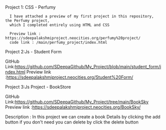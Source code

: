 Project 1: CSS - Perfumy

      I have attached a preview of my first project in this repository, the Perfumy project, 
      which I completed entirely using HTML and CSS
      
      Preview link : https://sdeepalakshmiproject.neocities.org/perfumy%20project/
      code link : /main/perfumy_project/index.html

Project 2:Js - Student Form

GitHub Link:https://github.com/SDeepaGithub/My_Project/blob/main/student_form/index.html 
Preview link :https://sdeepalakshmiproject.neocities.org/Student%20Form/ 

Project 3:Js Project - BookStore

GitHub Link:https://github.com/SDeepaGithub/My_Project/tree/main/BookSky
Preview link :https://sdeepalakshmiproject.neocities.org/BookSky/ 

Description : In this project we can create a book Details by clicking the add button if you don't
need you can delete by click the delete button
